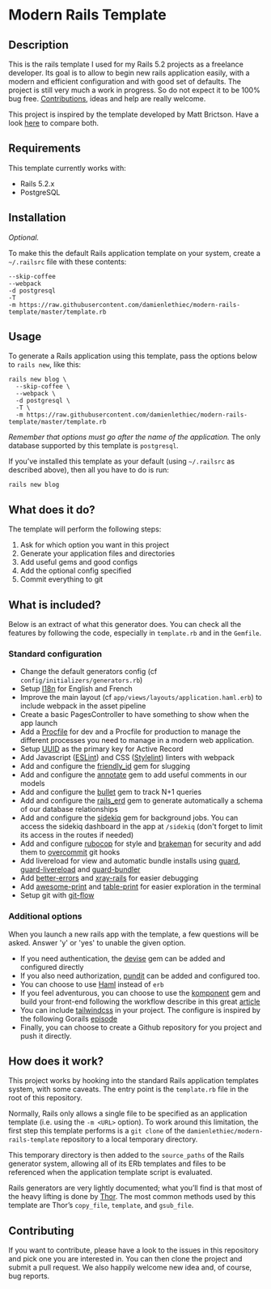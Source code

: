 # Modern Rails Template

## Description

This is the rails template I used for my Rails 5.2 projects as a freelance developer. Its goal is to allow to begin new rails application easily, with a modern and efficient configuration and with good set of defaults. The project is still very much a work in progress. So do not expect it to be 100% bug free. [Contributions][], ideas and help are really welcome.

This project is inspired by the template developed by Matt Brictson. Have a look [here][] to compare both.

## Requirements

This template currently works with:

* Rails 5.2.x
* PostgreSQL

## Installation

_Optional._

To make this the default Rails application template on your system, create a `~/.railsrc` file with these contents:

```
--skip-coffee
--webpack
-d postgresql
-T
-m https://raw.githubusercontent.com/damienlethiec/modern-rails-template/master/template.rb
```

## Usage

To generate a Rails application using this template, pass the options below to `rails new`, like this:

```
rails new blog \
  --skip-coffee \
  --webpack \
  -d postgresql \
  -T \
  -m https://raw.githubusercontent.com/damienlethiec/modern-rails-template/master/template.rb
```

_Remember that options must go after the name of the application._ The only database supported by this template is `postgresql`.

If you’ve installed this template as your default (using `~/.railsrc` as described above), then all you have to do is run:

```
rails new blog
```

## What does it do?

The template will perform the following steps:

1. Ask for which option you want in this project
1. Generate your application files and directories
1. Add useful gems and good configs
1. Add the optional config specified
1. Commit everything to git

## What is included?

Below is an extract of what this generator does. You can check all the features by following the code, especially in `template.rb` and in the `Gemfile`.

### Standard configuration

* Change the default generators config (cf `config/initializers/generators.rb`)
* Setup [I18n][] for English and French
* Improve the main layout (cf `app/views/layouts/application.haml.erb`) to include webpack in the asset pipeline
* Create a basic PagesController to have something to show when the app launch
* Add a [Procfile][] for dev and a Procfile for production to manage the different processes you need to manage in a modern web application.
* Setup [UUID][] as the primary key for Active Record
* Add Javascript ([ESLint][]) and CSS ([Stylelint][]) linters with webpack
* Add and configure the [friendly_id][] gem for slugging
* Add and configure the [annotate][] gem to add useful comments in our models
* Add and configure the [bullet][] gem to track N+1 queries
* Add and configure the [rails_erd][] gem to generate automatically a schema of our database relationships
* Add and configure the [sidekiq][] gem for background jobs. You can access the sidekiq dashboard in the app at `/sidekiq` (don't forget to limit its access in the routes if needed)
* Add and configure [rubocop][] for style and [brakeman][] for security and add them to [overcommit][] git hooks
* Add livereload for view and automatic bundle installs using [guard][], [guard-livereload][] and [guard-bundler][]
* Add [better-errors][] and [xray-rails][] for easier debugging
* Add [awesome-print][] and [table-print][] for easier exploration in the terminal
* Setup git with [git-flow][]

### Additional options

When you launch a new rails app with the template, a few questions will be asked. Answer 'y' or 'yes' to unable the given option.

* If you need authentication, the [devise][] gem can be added and configured directly
* If you also need authorization, [pundit][] can be added and configured too.
* You can choose to use [Haml][] instead of `erb`
* If you feel adventurous, you can choose to use the [komponent][] gem and build your front-end following the workflow describe in this great [article][]
* You can include [tailwindcss][] in your project. The configure is inspired by the following Gorails [episode][]
* Finally, you can choose to create a Github repository for you project and push it directly.

## How does it work?

This project works by hooking into the standard Rails application templates system, with some caveats. The entry point is the `template.rb` file in the root of this repository.

Normally, Rails only allows a single file to be specified as an application template (i.e. using the `-m <URL>` option). To work around this limitation, the first step this template performs is a `git clone` of the `damienlethiec/modern-rails-template` repository to a local temporary directory.

This temporary directory is then added to the `source_paths` of the Rails generator system, allowing all of its ERb templates and files to be referenced when the application template script is evaluated.

Rails generators are very lightly documented; what you’ll find is that most of the heavy lifting is done by [Thor][]. The most common methods used by this template are Thor’s `copy_file`, `template`, and `gsub_file`.

## Contributing

If you want to contribute, please have a look to the issues in this repository and pick one you are interested in. You can then clone the project and submit a pull request. We also happily welcome new idea and, of course, bug reports.

[thor]: https://github.com/erikhuda/thor
[here]: https://github.com/mattbrictson/rails-template
[contributions]: https://github.com/damienlethiec/modern-rails-template#contributing
[procfile]: https://devcenter.heroku.com/articles/procfile
[i18n]: http://guides.rubyonrails.org/i18n.html
[uuid]: https://lab.io/articles/2017/04/13/uuids-rails-5-1/
[eslint]: https://eslint.org/
[stylelint]: https://stylelint.io/
[friendly_id]: https://github.com/norman/friendly_id
[annotate]: https://github.com/ctran/annotate_models
[bullet]: https://github.com/flyerhzm/bullet
[rails_erd]: https://github.com/voormedia/rails-erd
[sidekiq]: https://github.com/mperham/sidekiq
[rubocop]: http://rubocop.readthedocs.io/en/latest/
[brakeman]: https://brakemanscanner.org/
[overcommit]: https://github.com/brigade/overcommit
[guard]: https://github.com/guard/guard
[guard-livereload]: https://github.com/guard/guard-livereload
[guard-bundler]: https://github.com/guard/guard-bundler
[better-errors]: https://github.com/charliesome/better_errors
[xray-rails]: https://github.com/brentd/xray-rails
[awesome-print]: https://github.com/michaeldv/awesome_print
[table-print]: https://github.com/arches/table_print
[git-flow]: https://github.com/nvie/gitflow
[devise]: https://github.com/plataformatec/devise
[pundit]: https://github.com/varvet/pundit
[haml]: http://haml.info/
[komponent]: https://github.com/komposable/komponent
[article]: https://evilmartians.com/chronicles/evil-front-part-1
[tailwindcss]: tailwindcss.com
[episode]: https://gorails.com/episodes/tailwind-css-framework-with-rails
